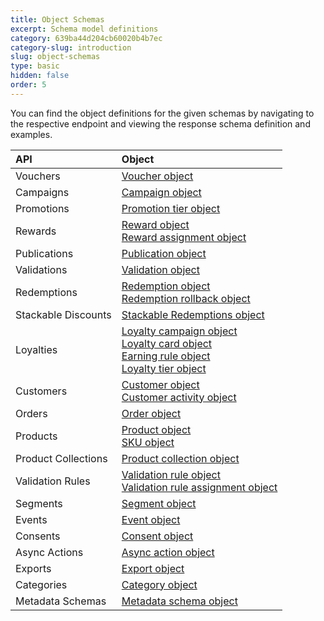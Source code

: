 ```yaml
---
title: Object Schemas
excerpt: Schema model definitions
category: 639ba44d204cb60020b4b7ec
category-slug: introduction
slug: object-schemas
type: basic
hidden: false
order: 5
---
```


You can find the object definitions for the given schemas by navigating to the respective endpoint and viewing the response schema definition and examples.

| **API** | **Object** |
|:---|:---|
| Vouchers | [Voucher object](ref:voucher-object) |
| Campaigns | [Campaign object](ref:campaign-object) |
| Promotions | [Promotion tier object](ref:promotion-tier-object) |
| Rewards | [Reward object](ref:reward-object)<br>[Reward assignment object](ref:reward-assignment-object) |
| Publications | [Publication object](ref:publication-object) |
| Validations | [Validation object](ref:validation-object) |
| Redemptions | [Redemption object](ref:redemption-object)<br>[Redemption rollback object](ref:rollback-redemption-object) |
| Stackable Discounts | [Stackable Redemptions object](ref:stackable-redemptions-object) |
| Loyalties | [Loyalty campaign object](ref:loyalty-campaign-object)<br>[Loyalty card object](ref:loyalty-card-object)<br>[Earning rule object](ref:earning-rule-object)<br>[Loyalty tier object](ref:loyalty-tier-object) |
| Customers | [Customer object](ref:customer-object)<br>[Customer activity object](ref:customer-activity-object) |
| Orders | [Order object](ref:order-object) |
| Products | [Product object](ref:product-object)<br>[SKU object](ref:sku-object) |
| Product Collections | [Product collection object](ref:product-collection-object) |
| Validation Rules | [Validation rule object](ref:validation-rule-object)<br>[Validation rule assignment object](ref:validation-rule-assignment-object) |
| Segments | [Segment object](ref:customer-segment-object) |
| Events | [Event object](ref:custom-event-object) |
| Consents | [Consent object](ref:consents-object) |
| Async Actions | [Async action object](ref:async-action-object) |
| Exports | [Export object](ref:export-object) |
| Categories | [Category object](ref:category-object) |
| Metadata Schemas | [Metadata schema object](ref:metadata-schema-object) |